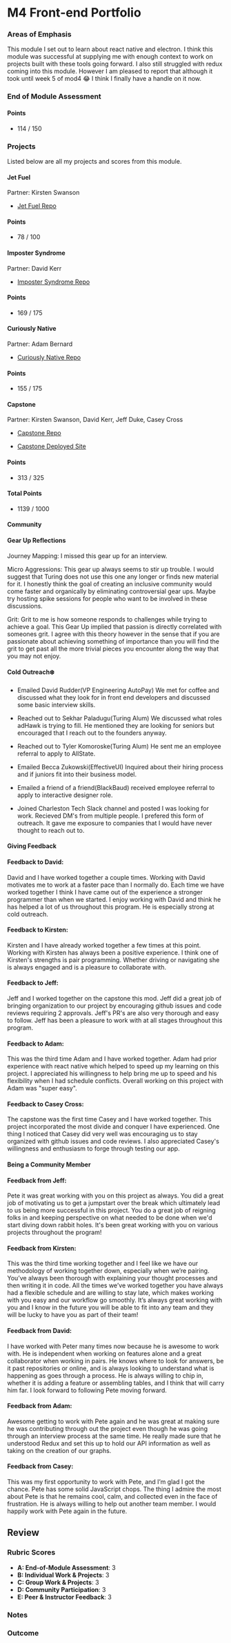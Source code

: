# M4 Front-end Portfolio

### Areas of Emphasis

This module I set out to learn about react native and electron.
I think this module was successful at supplying me with enough
context to work on projects built with these tools going forward. I
also still struggled with redux coming into this module. However I am
pleased to report that although it took until week 5 of mod4 😂 I think I
finally have a handle on it now.

### End of Module Assessment

#### Points
* 114 / 150

### Projects

Listed below are all my projects and scores
from this module.

#### Jet Fuel

Partner: Kirsten Swanson

* <a href="https://github.com/Peter-Springer/jet-fuel">Jet Fuel Repo</a>

#### Points
* 78 / 100

#### Imposter Syndrome

Partner: David Kerr

* <a href="https://github.com/Peter-Springer/electron-project">Imposter Syndrome Repo</a>

#### Points
* 169 / 175

#### Curiously Native

Partner: Adam Bernard

* <a href="https://github.com/Peter-Springer/nativeData">Curiously Native Repo</a>

#### Points
* 155 / 175

#### Capstone

Partner: Kirsten Swanson, David Kerr, Jeff Duke, Casey Cross

* <a href="https://github.com/Jeff-Duke/turing-fridays">Capstone Repo</a>

* <a href="https://turing-fridays.firebaseapp.com/">Capstone Deployed Site</a>

#### Points
* 313 / 325

#### Total Points

* 1139 / 1000

#### Community

#### Gear Up Reflections

Journey Mapping: I missed this gear up for an interview.

Micro Aggressions: This gear up always seems to stir up trouble. I would suggest that Turing does not use this one any longer or finds new material for it. I honestly think the goal of creating an inclusive community would come faster and organically by eliminating controversial gear ups. Maybe try hosting spike sessions for people who want to be involved in these discussions.

Grit: Grit to me is how someone responds to challenges while trying to achieve a goal. This Gear Up implied that passion is directly correlated with someones grit. I agree with this theory however in the sense that if you are passionate about achieving something of importance than you will find the grit to get past all the more trivial pieces you encounter along the way that you may not enjoy.

#### Cold Outreach❄️
* Emailed David Rudder(VP Engineering AutoPay) We met for coffee and discussed what they look for in front end developers and discussed some basic interview skills.

* Reached out to Sekhar Paladugu(Turing Alum) We discussed what roles adHawk is trying to fill. He mentioned they are looking for seniors but encouraged that I reach out to the founders anyway.

* Reached out to Tyler Komoroske(Turing Alum) He sent me an employee referral to apply to AllState.

* Emailed Becca Zukowski(EffectiveUI) Inquired about their hiring process and if juniors fit into their business model.

* Emailed a friend of a friend(BlackBaud) received employee referral to apply to interactive designer role.

* Joined Charleston Tech Slack channel and posted I was looking for work. Recieved DM's from multiple people. I prefered this form of outreach. It gave me exposure to companies that I would have never thought to reach out to.    

#### Giving Feedback

#### Feedback to David:
David and I have worked together a couple times. Working with David motivates me to work at a faster pace than I normally do. Each time we have worked together I think I have came out of the experience a stronger programmer than when we started. I enjoy working with David and think he has helped a lot of us throughout this program. He is especially strong at cold outreach.

#### Feedback to Kirsten:
Kirsten and I have already worked together a few times at this point. Working with Kirsten has always been a positive experience. I think one of Kirsten's strengths is pair programming. Whether driving or navigating she is always engaged and is a pleasure to collaborate with.  

#### Feedback to Jeff:
Jeff and I worked together on the capstone this mod. Jeff did a great job of bringing organization to our project by encouraging github issues and code reviews requiring 2 approvals. Jeff's PR's are also very thorough and easy to follow. Jeff has been a pleasure to work with at all stages throughout this program.


#### Feedback to Adam:
This was the third time Adam and I have worked together. Adam had prior experience with react native which helped to speed up my learning on this project. I appreciated his willingness to help bring me up to speed and his flexibility when I had schedule conflicts. Overall working on this project with Adam was "super easy".


#### Feedback to Casey Cross:
The capstone was the first time Casey and I have worked together. This project incorporated the most divide and conquer I have experienced. One thing I noticed that Casey did very well was encouraging us to stay organized with github issues and code reviews. I also appreciated Casey's willingness and enthusiasm to forge through testing our app.

#### Being a Community Member

#### Feedback from Jeff:
Pete it was great working with you on this project as always.  You did a great job of motivating us to get a jumpstart over the break which ultimately lead to us being more successful in this project.  You do a great job of reigning folks in and keeping perspective on what needed to be done when we'd start diving down rabbit holes.  It's been great working with you on various projects throughout the program!

#### Feedback from Kirsten:
This was the third time working together and I feel like we have our methodology of working together down, especially when we’re pairing. You’ve always been thorough with explaining your thought processes and then writing it in code. All the times we’ve worked together you have always had a flexible schedule and are willing to stay late, which makes working with you easy and our workflow go smoothly. It’s always great working with you and I know in the future you will be able to fit into any team and they will be lucky to have you as part of their team!

#### Feedback from David:
I have worked with Peter many times now because he is awesome to work with.  He is independent when working on features alone and a great collaborator when working in pairs.  He knows where to look for answers, be it past repositories or online, and is always looking to understand what is happening as goes through a process.  He is always willing to chip in, whether it is adding a feature or assembling tables, and I think that will carry him far.  I look forward to following Pete moving forward.

#### Feedback from Adam:
Awesome getting to work with Pete again and he was great at making sure he was contributing through out the project even though he was going through an interview process at the same time.  He really made sure that he understood Redux and set this up to hold our API information as well as taking on the creation of our graphs.

#### Feedback from Casey:
This was my first opportunity to work with Pete, and I’m glad I got the chance.  Pete has some solid JavaScript chops. The thing I admire the most about Pete is that he remains cool, calm, and collected even in the face of frustration.  He is always willing to help out another team member.  I would happily work with Pete again in the future.

## Review

### Rubric Scores

* **A: End-of-Module Assessment**: 3
* **B: Individual Work & Projects**: 3
* **C: Group Work & Projects**: 3
* **D: Community Participation**: 3
* **E: Peer & Instructor Feedback**: 3

### Notes



### Outcome
